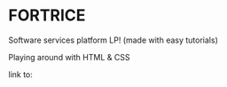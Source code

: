 # FORTRICE

 Software services platform LP! (made with easy tutorials)
 
 Playing around with HTML & CSS
 
 link to: 
